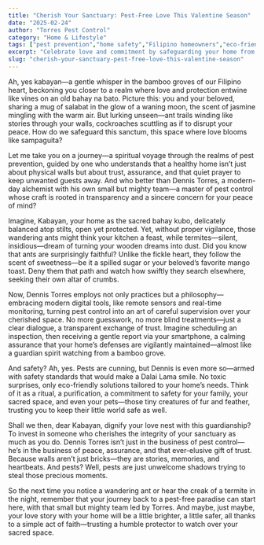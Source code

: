 ```yaml
---
title: "Cherish Your Sanctuary: Pest-Free Love This Valentine Season"
date: "2025-02-24"
author: "Torres Pest Control"
category: "Home & Lifestyle"
tags: ["pest prevention","home safety","Filipino homeowners","eco-friendly pest control","valentine home tips"]
excerpt: "Celebrate love and commitment by safeguarding your home from pests this Valentine’s season. Discover trusted tips to keep your sacred space peaceful, pest-free, and filled with cherished memories."
slug: "cherish-your-sanctuary-pest-free-love-this-valentine-season"
---
```


Ah, yes kabayan—a gentle whisper in the bamboo groves of our Filipino heart, beckoning you closer to a realm where love and protection entwine like vines on an old bahay na bato. Picture this: you and your beloved, sharing a mug of salabat in the glow of a waning moon, the scent of jasmine mingling with the warm air. But lurking unseen—ant trails winding like stories through your walls, cockroaches scuttling as if to disrupt your peace. How do we safeguard this sanctum, this space where love blooms like sampaguita? 

Let me take you on a journey—a spiritual voyage through the realms of pest prevention, guided by one who understands that a healthy home isn’t just about physical walls but about trust, assurance, and that quiet prayer to keep unwanted guests away. And who better than Dennis Torres, a modern-day alchemist with his own small but mighty team—a master of pest control whose craft is rooted in transparency and a sincere concern for your peace of mind? 

Imagine, Kabayan, your home as the sacred bahay kubo, delicately balanced atop stilts, open yet protected. Yet, without proper vigilance, those wandering ants might think your kitchen a feast, while termites—silent, insidious—dream of turning your wooden dreams into dust. Did you know that ants are surprisingly faithful? Unlike the fickle heart, they follow the scent of sweetness—be it a spilled sugar or your beloved’s favorite mango toast. Deny them that path and watch how swiftly they search elsewhere, seeking their own altar of crumbs. 

Now, Dennis Torres employs not only practices but a philosophy—embracing modern digital tools, like remote sensors and real-time monitoring, turning pest control into an art of careful supervision over your cherished space. No more guesswork, no more blind treatments—just a clear dialogue, a transparent exchange of trust. Imagine scheduling an inspection, then receiving a gentle report via your smartphone, a calming assurance that your home’s defenses are vigilantly maintained—almost like a guardian spirit watching from a bamboo grove.

And safety? Ah, yes. Pests are cunning, but Dennis is even more so—armed with safety standards that would make a Dalai Lama smile. No toxic surprises, only eco-friendly solutions tailored to your home’s needs. Think of it as a ritual, a purification, a commitment to safety for your family, your sacred space, and even your pets—those tiny creatures of fur and feather, trusting you to keep their little world safe as well.

Shall we then, dear Kabayan, dignify your love nest with this guardianship? To invest in someone who cherishes the integrity of your sanctuary as much as you do. Dennis Torres isn’t just in the business of pest control—he’s in the business of peace, assurance, and that ever-elusive gift of trust. Because walls aren’t just bricks—they are stories, memories, and heartbeats. And pests? Well, pests are just unwelcome shadows trying to steal those precious moments.

So the next time you notice a wandering ant or hear the creak of a termite in the night, remember that your journey back to a pest-free paradise can start here, with that small but mighty team led by Torres. And maybe, just maybe, your love story with your home will be a little brighter, a little safer, all thanks to a simple act of faith—trusting a humble protector to watch over your sacred space.